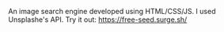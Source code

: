 An image search engine developed using HTML/CSS/JS. I used Unsplashe's API. 
Try it out: https://free-seed.surge.sh/
